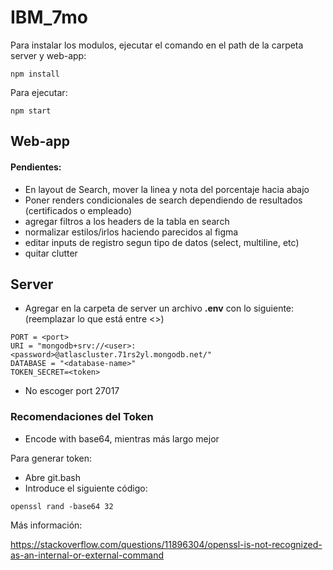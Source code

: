 # IBM_7mo

Para instalar los modulos, ejecutar el comando en el path de la carpeta server y web-app:
```
npm install
```
Para ejecutar:

```
npm start
```
## Web-app
#### Pendientes:
- En layout de Search, mover la linea y nota del porcentaje hacia abajo
- Poner renders condicionales de search dependiendo de resultados (certificados o empleado)
- agregar filtros a los headers de la tabla en search
- normalizar estilos/irlos haciendo parecidos al figma
- editar inputs de registro segun tipo de datos (select, multiline, etc)
- quitar clutter
## Server
- Agregar en la carpeta de server un archivo **.env** con lo siguiente: (reemplazar lo que está entre <>)
```
PORT = <port>
URI = "mongodb+srv://<user>:<password>@atlascluster.71rs2yl.mongodb.net/"
DATABASE = "<database-name>"
TOKEN_SECRET=<token>
```
- No escoger port 27017

### Recomendaciones del Token
- Encode with base64, mientras más largo mejor

Para generar token:
- Abre git.bash
- Introduce el siguiente código:
```
openssl rand -base64 32
```

Más información:

https://stackoverflow.com/questions/11896304/openssl-is-not-recognized-as-an-internal-or-external-command